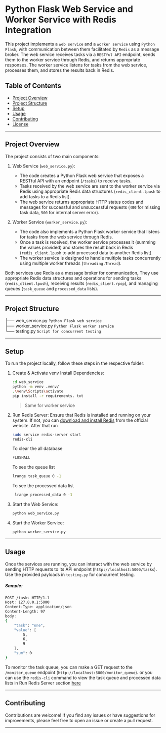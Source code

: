 # Python Flask Web Service and Worker Service with Redis Integration


This project implements a `web service` and a `worker service` using `Python Flask`, with communication between them facilitated by `Redis` as a message broker. The web service receives tasks via a `RESTful API` endpoint, sends them to the worker service through Redis, and returns appropriate responses. The worker service listens for tasks from the web service, processes them, and stores the results back in Redis.

## Table of Contents

- [Project Overview](#project-overview)
- [Project Structure](#project-structure)
- [Setup](#setup)
- [Usage](#usage)
- [Contributing](#contributing)
- [License](#license)

<hr>

## Project Overview

The project consists of two main components:

1. Web Service (`web_service.py`):
    - The code creates a Python Flask web service that exposes a RESTful API with an endpoint (`/tasks`) to receive tasks.
    - Tasks received by the web service are sent to the worker service via Redis using appropriate Redis data structures (`redis_client.lpush` to add tasks to a Redis list).
    - The web service returns appropriate HTTP status codes and messages for successful and unsuccessful requests (`400` for missing task data, `500` for internal server error).

2. Worker Service (`worker_service.py`):
    - The code also implements a Python Flask worker service that listens for tasks from the web service through Redis.
    - Once a task is received, the worker service processes it (summing the values provided) and stores the result back in Redis (`redis_client.lpush` to add processed data to another Redis list).
    - The worker service is designed to handle multiple tasks concurrently using multiple worker threads (`threading.Thread`).

Both services use Redis as a message broker for communication, They use appropriate Redis data structures and operations for sending tasks (`redis_client.lpush`), receiving results (`redis_client.rpop`), and managing queues (`task_queue` and `processed_data` lists).

<hr>

## Project Structure


├── web_service.py  `Python Flask web service`<br>
├── worker_service.py `Python Flask worker service`<br>
└── testing.py `Script for concurrent testing`<br>

<hr>

## Setup

To run the project locally, follow these steps in the respective folder:

1. Create & Activate venv Install Dependencies:
    ```bash
    cd web_service
    python -m venv .venv/
    .\venv\Scripts\activate
    pip install -r requirements. txt
    ```
    > Same for worker service

2. Run Redis Server:
    Ensure that Redis is installed and running on your system. If not, you can [download and install Redis](https://redis.io/download) from the official website. After that run
    ```bash
    sudo service redis-server start
    redis-cli
    ```
    To clear the all database
    ```bash
    FLUSHALL
    ```
    To see the queue list
    ```bash
    lrange task_queue 0 -1
    ```
    To see the processed data list
    ```bash
     lrange processed_data 0 -1
    ```

3. Start the Web Service:
    ```bash
    python web_service.py
    ```

4. Start the Worker Service:
    ```bash
    python worker_service.py
    ```

<hr>

## Usage

Once the services are running, you can interact with the web service by sending HTTP requests to its API endpoint (`http://localhost:5000/tasks`). Use the provided payloads in `testing.py` for concurrent testing.
##### Sample:

```bash
POST /tasks HTTP/1.1
Host: 127.0.0.1:5000
Content-Type: application/json
Content-Length: 97
body:
{
    "task": "one",
    "value": [
        5,
        6,
        9
    ],
    "sum": 0
}
```

To monitor the task queue, you can make a GET request to the `/monitor_queue` endpoint (`http://localhost:5000/monitor_queue`).
or you can use the `redis-cli` command to view the task queue and processed data lists in Run Redis Server section [here](#setup)

<hr>

## Contributing

Contributions are welcome! If you find any issues or have suggestions for improvements, please feel free to open an issue or create a pull request.

<hr>